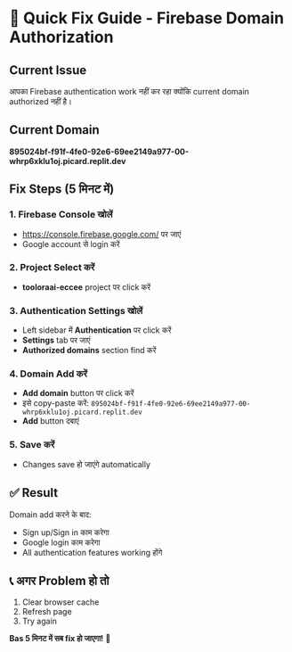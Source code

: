 # 🚀 Quick Fix Guide - Firebase Domain Authorization

## Current Issue
आपका Firebase authentication work नहीं कर रहा क्योंकि current domain authorized नहीं है।

## Current Domain
**895024bf-f91f-4fe0-92e6-69ee2149a977-00-whrp6xklu1oj.picard.replit.dev**

## Fix Steps (5 मिनट में)

### 1. Firebase Console खोलें
- https://console.firebase.google.com/ पर जाएं
- Google account से login करें

### 2. Project Select करें
- **tooloraai-eccee** project पर click करें

### 3. Authentication Settings खोलें
- Left sidebar में **Authentication** पर click करें
- **Settings** tab पर जाएं
- **Authorized domains** section find करें

### 4. Domain Add करें
- **Add domain** button पर click करें
- इसे copy-paste करें: `895024bf-f91f-4fe0-92e6-69ee2149a977-00-whrp6xklu1oj.picard.replit.dev`
- **Add** button दबाएं

### 5. Save करें
- Changes save हो जाएंगे automatically

## ✅ Result
Domain add करने के बाद:
- Sign up/Sign in काम करेगा
- Google login काम करेगा  
- All authentication features working होंगे

## 📞 अगर Problem हो तो
1. Clear browser cache
2. Refresh page
3. Try again

**Bas 5 मिनट में सब fix हो जाएगा!** 🎉